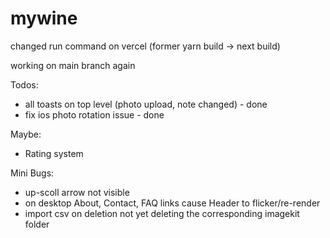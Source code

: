 # mywine

changed run command on vercel (former yarn build -> next build)

working on main branch again

Todos: 

- all toasts on top level (photo upload, note changed) - done
- fix ios photo rotation issue - done

Maybe:

- Rating system

Mini Bugs:

- up-scoll arrow not visible
- on desktop About, Contact, FAQ links cause Header to flicker/re-render
- import csv on deletion not yet deleting the corresponding imagekit folder

